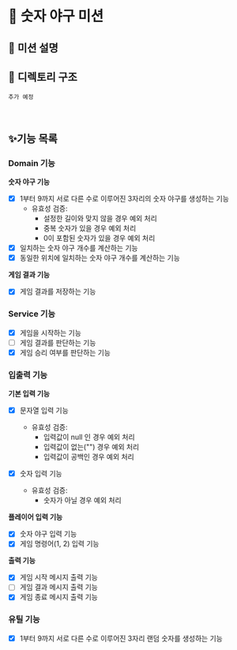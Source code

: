 # 🥎 숫자 야구 미션

## 📌 미션 설명


## 📂 디렉토리 구조
```
추가 예정
```

<br/>

## ✨기능 목록

### Domain 기능

**숫자 야구 기능**
- [X] 1부터 9까지 서로 다른 수로 이루어진 3자리의 숫자 야구를 생성하는 기능
  - 유효성 검증:
    - 설정한 길이와 맞지 않을 경우 예외 처리
    - 중복 숫자가 있을 경우 예외 처리
    - 0이 포함된 숫자가 있을 경우 예외 처리
- [X] 일치하는 숫자 야구 개수를 계산하는 기능
- [X] 동일한 위치에 일치하는 숫자 야구 개수를 계산하는 기능 

**게임 결과 기능**
- [X] 게임 결과를 저장하는 기능

### Service 기능
- [X] 게임을 시작하는 기능
- [ ] 게임 결과를 판단하는 기능
- [X] 게임 승리 여부를 판단하는 기능

### 입출력 기능

**기본 입력 기능**
- [X] 문자열 입력 기능
  - 유효성 검증:
    - 입력값이 null 인 경우 예외 처리
    - 입력값이 없는("") 경우 예외 처리
    - 입력값이 공백인 경우 예외 처리

- [X] 숫자 입력 기능
  - 유효성 검증:
    - 숫자가 아닐 경우 예외 처리

**플레이어 입력 기능**
- [X] 숫자 야구 입력 기능
- [X] 게임 명령어(1, 2) 입력 기능

**출력 기능**

- [X] 게임 시작 메시지 출력 기능
- [ ] 게임 결과 메시지 출력 기능
- [X] 게임 종료 메시지 출력 기능

### 유틸 기능
- [X] 1부터 9까지 서로 다른 수로 이루어진 3자리 랜덤 숫자를 생성하는 기능
